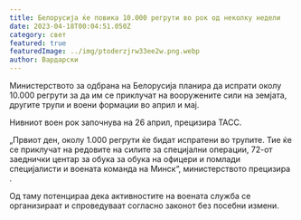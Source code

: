 ```yaml
---
title: Белорусија ќе повика 10.000 регрути во рок од неколку недели
date: 2023-04-18T00:04:51.050Z
category: свет
featured: true
featuredImage: ../img/ptoderzjrw33ee2w.png.webp
author: Вардарски
---
```


Министерството за одбрана на Белорусија планира да испрати околу 10.000 регрути за да им се приклучат на вооружените сили на земјата, другите трупи и воени формации во април и мај.

Нивниот воен рок започнува на 26 април, прецизира ТАСС.

„Првиот ден, околу 1.000 регрути ќе бидат испратени во трупите. Тие ќе се приклучат на редовите на силите за специјални операции, 72-от заеднички центар за обука за обука на офицери и помлади специјалисти и воената команда на Минск“, министерството прецизира .

Од таму потенцираа дека активностите на воената служба се организираат и спроведуваат согласно законот без посебни измени.
